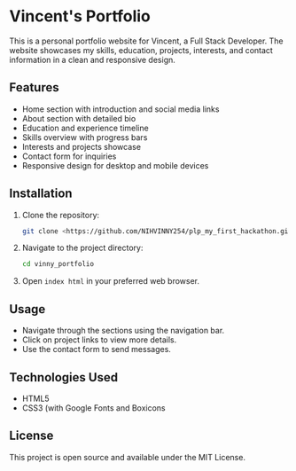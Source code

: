 # Vincent's Portfolio

This is a personal portfolio website for Vincent, a Full Stack Developer. The website showcases my skills, education, projects, interests, and contact information in a clean and responsive design.

## Features

- Home section with introduction and social media links
- About section with detailed bio
- Education and experience timeline
- Skills overview with progress bars
- Interests and projects showcase
- Contact form for inquiries
- Responsive design for desktop and mobile devices

## Installation

1. Clone the repository:
   ```bash
   git clone <https://github.com/NIHVINNY254/plp_my_first_hackathon.git>
   ```
2. Navigate to the project directory:
   ```bash
   cd vinny_portfolio
   ```
3. Open `index html` in your preferred web browser.

## Usage

- Navigate through the sections using the navigation bar.
- Click on project links to view more details.
- Use the contact form to send messages.

## Technologies Used

- HTML5
- CSS3 (with Google Fonts and Boxicons

## License

This project is open source and available under the MIT License.
